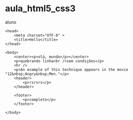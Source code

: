 # aula_html5_css3
aluno
<!DOCTYPE html>
<html lang="pt-br">

	<head>
		<meta charset="UTF-8" >
		<title>Hello</title>
	</head>
	
	<body>
		<center><p>olá, mundo</p></center>
		<p>quebrando linha<br />sem condições</p>
		<hr />
		<p>An example of this technique appears in the movie "12&nbsp;Angry&nbsp;Men."</p>
		<header>
			<p>rsrsrs</p>	
		</header>
		
		<footer>
			<p>completo</p>
		</footer>
		
	</body>
	
</html> 

